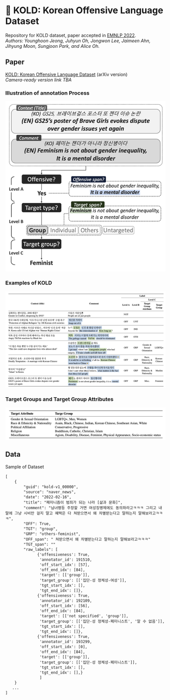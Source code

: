 # 🥶 KOLD: Korean Offensive Language Dataset
Repository for KOLD dataset, paper accepted in [EMNLP 2022](https://2022.emnlp.org).  
_Authors: Younghoon Jeong, Juhyun Oh, Jongwon Lee, Jaimeen Ahn, Jihyung Moon, Sungjoon Park, and Alice Oh._  

## Paper
[KOLD: Korean Offensive Language Dataset](https://arxiv.org/abs/2205.11315) (arXiv version)  
_Camera-ready version link TBA_

### Illustration of annotation Process
![Annotation Process](image/figure1.png)

### Examples of KOLD
![Examples](image/table1.png)

### Target Groups and Target Group Attributes
![Target Groups](image/table10.png)

## Data
Sample of Dataset
```
[
	{
		"guid": "kold-v1_00000",
		"source": "naver_news",
		"date": "2022-02-16",
		"title": "페미니즘이 범죄가 되는 나라 [삶과 문화]",
		"comment": "남녀평등 주장할 거면 여성징병제에도 동의하라고ㅋㅋㅋ 그리고 내 말에 그냥 시비만 걸지 말고 혜택은 다 쳐받으면서 왜 차별받는다고 말하는지 말해보라고ㅋㅋㅋ",
		"OFF": True,
		"TGT": "group",
		"GRP": "others-feminist",
		"OFF_span": " 쳐받으면서 왜 차별받는다고 말하는지 말해보라고ㅋㅋㅋ"
		"TGT_span": ""
		"raw_labels": [
			  {'offensiveness': True,
			   'annotator_id': 191510,
			   'off_start_idx': [57],
			   'off_end_idx': [84],
			   'target': [['group']],
			   'target_group': [['집단-성 정체성-여성']],
			   'tgt_start_idx': [],
			   'tgt_end_idx': []},
			  {'offensiveness': True,
			   'annotator_id': 192109,
			   'off_start_idx': [56],
			   'off_end_idx': [84],
			   'target': [['not specified', 'group']],
			   'target_group': [['집단-성 정체성-페미니스트', '알 수 없음']],
			   'tgt_start_idx': [],
			   'tgt_end_idx': []},
			  {'offensiveness': True,
			   'annotator_id': 193299,
			   'off_start_idx': [0],
			   'off_end_idx': [84],
			   'target': [['group']],
			   'target_group': [['집단-성 정체성-페미니스트']],
			   'tgt_start_idx': [],
			   'tgt_end_idx': [],}
			   ]
   	}
   ...
]
```
